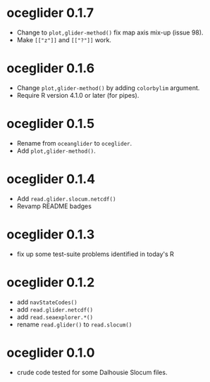 # oceglider 0.1.7

* Change to `plot,glider-method()` fix map axis mix-up (issue 98).
* Make `[["z"]]` and `[["?"]]` work.

# oceglider 0.1.6

* Change `plot,glider-method()` by adding `colorbylim` argument.
* Require R version 4.1.0 or later (for pipes).

# oceglider 0.1.5

* Rename from `oceanglider` to `oceglider`.
* Add `plot,glider-method()`.

# oceglider 0.1.4

* Add `read.glider.slocum.netcdf()`
* Revamp README badges

# oceglider 0.1.3

* fix up some test-suite problems identified in today's R

# oceglider 0.1.2

* add `navStateCodes()`
* add `read.glider.netcdf()`
* add `read.seaexplorer.*()`
* rename `read.glider()` to `read.slocum()`

# oceglider 0.1.0

* crude code tested for some Dalhousie Slocum files.
